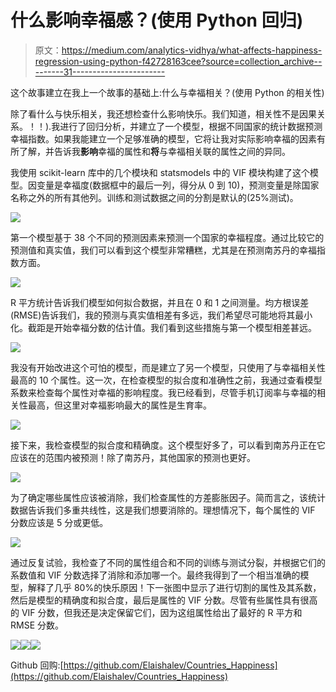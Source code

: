 # 什么影响幸福感？(使用 Python 回归)

> 原文：<https://medium.com/analytics-vidhya/what-affects-happiness-regression-using-python-f42728163cee?source=collection_archive---------31----------------------->

这个故事建立在我上一个故事的基础上:什么与幸福相关？(使用 Python 的相关性)

除了看什么与快乐相关，我还想检查什么影响快乐。我们知道，相关性不是因果关系。！！).我进行了回归分析，并建立了一个模型，根据不同国家的统计数据预测幸福指数。如果我能建立一个足够准确的模型，它将让我对实际影响幸福的因素有所了解，并告诉我**影响**幸福的属性和**将**与幸福相关联的属性之间的异同。

我使用 scikit-learn 库中的几个模块和 statsmodels 中的 VIF 模块构建了这个模型。因变量是幸福度(数据框中的最后一列，得分从 0 到 10)，预测变量是除国家名称之外的所有其他列。训练和测试数据之间的分割是默认的(25%测试)。

![](img/e149e3bf72e50dd36c92bea161fa1e16.png)

第一个模型基于 38 个不同的预测因素来预测一个国家的幸福程度。通过比较它的预测值和真实值，我们可以看到这个模型非常糟糕，尤其是在预测南苏丹的幸福指数方面。

![](img/e5b50b3557ea245c3192a675464680b5.png)

R 平方统计告诉我们模型如何拟合数据，并且在 0 和 1 之间测量。均方根误差(RMSE)告诉我们，我的预测与真实值相差有多远，我们希望尽可能地将其最小化。截距是开始幸福分数的估计值。我们看到这些措施与第一个模型相差甚远。

![](img/cdc4a907ece7d13a3dfd4aff4c625307.png)

我没有开始改进这个可怕的模型，而是建立了另一个模型，只使用了与幸福相关性最高的 10 个属性。这一次，在检查模型的拟合度和准确性之前，我通过查看模型系数来检查每个属性对幸福的影响程度。我已经看到，尽管手机订阅率与幸福的相关性最高，但这里对幸福影响最大的属性是生育率。

![](img/4eb351d345e3254d30ebf0a28f989662.png)

接下来，我检查模型的拟合度和精确度。这个模型好多了，可以看到南苏丹正在它应该在的范围内被预测！除了南苏丹，其他国家的预测也更好。

![](img/62c5f6d63c5751d656830275cf016e0b.png)

为了确定哪些属性应该被消除，我们检查属性的方差膨胀因子。简而言之，该统计数据告诉我们多重共线性，这是我们想要消除的。理想情况下，每个属性的 VIF 分数应该是 5 分或更低。

![](img/66c0d952fdea28e62c529ba1f6305674.png)

通过反复试验，我检查了不同的属性组合和不同的训练与测试分裂，并根据它们的系数值和 VIF 分数选择了消除和添加哪一个。最终我得到了一个相当准确的模型，解释了几乎 80%的快乐原因！下一张图中显示了进行切割的属性及其系数，然后是模型的精确度和拟合度，最后是属性的 VIF 分数。尽管有些属性具有很高的 VIF 分数，但我还是决定保留它们，因为这组属性给出了最好的 R 平方和 RMSE 分数。

![](img/7250da641dc110340371c4d4684ef14e.png)![](img/dc10f497c63ff631634f1caf57828c79.png)![](img/7917747838138f08a1460d15fdc39217.png)

Github 回购:[https://github.com/Elaishalev/Countries_Happiness](https://github.com/Elaishalev/Countries_Happiness)